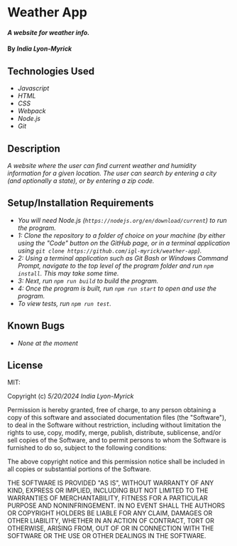 # Weather App

#### _A website for weather info._

#### By _**India Lyon-Myrick**_

## Technologies Used

* _Javascript_
* _HTML_
* _CSS_
* _Webpack_
* _Node.js_
* _Git_

## Description

_A website where the user can find current weather and humidity information for a given location. The user can search by entering a city (and optionally a state), or by entering a zip code._

## Setup/Installation Requirements

* _You will need Node.js (`https://nodejs.org/en/download/current`) to run the program._
* _1: Clone the repository to a folder of choice on your machine (by either using the "Code" button on the GitHub page, or in a terminal application using `git clone https://github.com/igl-myrick/weather-app`)._
* _2: Using a terminal application such as Git Bash or Windows Command Prompt, navigate to the top level of the program folder and run `npm install`. This may take some time._
* _3: Next, run `npm run build` to build the program._
* _4: Once the program is built, run `npm run start` to open and use the program._
* _To view tests, run `npm run test`._

## Known Bugs

* _None at the moment_

## License

MIT:

Copyright (c) _5/20/2024_ _India Lyon-Myrick_

Permission is hereby granted, free of charge, to any person obtaining a copy of this software and associated documentation files (the "Software"), to deal in the Software without restriction, including without limitation the rights to use, copy, modify, merge, publish, distribute, sublicense, and/or sell copies of the Software, and to permit persons to whom the Software is furnished to do so, subject to the following conditions:

The above copyright notice and this permission notice shall be included in all copies or substantial portions of the Software.

THE SOFTWARE IS PROVIDED "AS IS", WITHOUT WARRANTY OF ANY KIND, EXPRESS OR IMPLIED, INCLUDING BUT NOT LIMITED TO THE WARRANTIES OF MERCHANTABILITY, FITNESS FOR A PARTICULAR PURPOSE AND NONINFRINGEMENT. IN NO EVENT SHALL THE AUTHORS OR COPYRIGHT HOLDERS BE LIABLE FOR ANY CLAIM, DAMAGES OR OTHER LIABILITY, WHETHER IN AN ACTION OF CONTRACT, TORT OR OTHERWISE, ARISING FROM, OUT OF OR IN CONNECTION WITH THE SOFTWARE OR THE USE OR OTHER DEALINGS IN THE SOFTWARE.